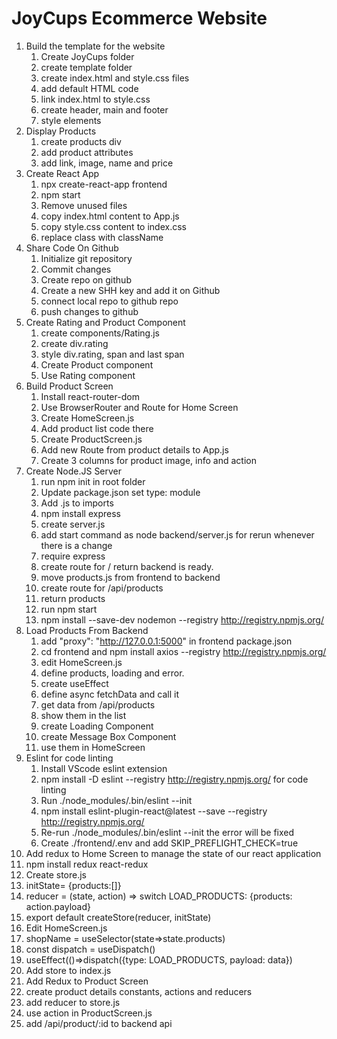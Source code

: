# JoyCups Ecommerce Website
1. Build the template for the website
   1. Create JoyCups folder
   2. create template folder
   3. create index.html and style.css files
   4. add default HTML code
   5. link index.html to style.css
   6. create header, main and footer
   7. style elements
2. Display Products
   1. create products div
   2. add product attributes
   3. add link, image, name and price
3. Create React App
   1. npx create-react-app frontend
   2. npm start
   3. Remove unused files
   4. copy index.html content to App.js
   5. copy style.css content to index.css
   6. replace class with className
4. Share Code On Github
   1. Initialize git repository
   2. Commit changes
   3. Create repo on github
   4. Create a new SHH key and add it on Github
   5. connect local repo to github repo
   6. push changes to github
5. Create Rating and Product Component
   1. create components/Rating.js
   2. create div.rating
   3. style div.rating, span and last span
   4. Create Product component
   5. Use Rating component
6. Build Product Screen
   1. Install react-router-dom
   2. Use BrowserRouter and Route for Home Screen
   3. Create HomeScreen.js
   4. Add product list code there
   5. Create ProductScreen.js
   6. Add new Route from product details to App.js
   7. Create 3 columns for product image, info and action
7. Create Node.JS Server
   1. run npm init in root folder
   2. Update package.json set type: module
   3. Add .js to imports
   4. npm install express
   5. create server.js
   6. add start command as node backend/server.js for rerun whenever there is a change
   7. require express
   8. create route for / return backend is ready.
   9. move products.js from frontend to backend
   10. create route for /api/products
   11. return products
   12. run npm start
   13. npm install --save-dev nodemon --registry http://registry.npmjs.org/
8. Load Products From Backend
   1. add "proxy": "http://127.0.0.1:5000" in frontend package.json
   2. cd frontend and npm install axios --registry http://registry.npmjs.org/
   3. edit HomeScreen.js
   4. define products, loading and error.
   5. create useEffect
   6. define async fetchData and call it
   7. get data from /api/products
   8. show them in the list
   9. create Loading Component
   10. create Message Box Component
   11. use them in HomeScreen
9. Eslint for code linting
   1. Install VScode eslint extension 
   2. npm install -D eslint --registry http://registry.npmjs.org/ for code linting
   3. Run ./node_modules/.bin/eslint --init
   4. npm install eslint-plugin-react@latest --save --registry http://registry.npmjs.org/
   5. Re-run ./node_modules/.bin/eslint --init the error will be fixed
   6. Create ./frontend/.env and add SKIP_PREFLIGHT_CHECK=true
10. Add redux to Home Screen to manage the state of our react application
   1. npm install redux react-redux
   2. Create store.js
   3. initState= {products:[]}
   4. reducer = (state, action) => switch LOAD_PRODUCTS: {products: action.payload}
   5. export default createStore(reducer, initState)
   6. Edit HomeScreen.js
   7. shopName = useSelector(state=>state.products)
   8. const dispatch = useDispatch()
   9. useEffect(()=>dispatch({type: LOAD_PRODUCTS, payload: data})
   10. Add store to index.js
11. Add Redux to Product Screen
   1. create product details constants, actions and reducers
   2. add reducer to store.js
   3. use action in ProductScreen.js
   4. add /api/product/:id to backend api
